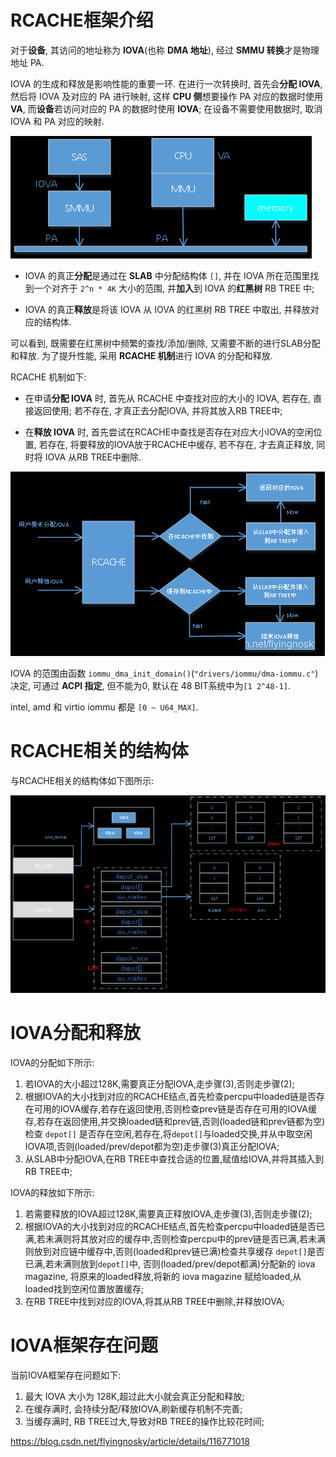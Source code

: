
# RCACHE框架介绍

对于**设备**, 其访问的地址称为 **IOVA**(也称 **DMA 地址**), 经过 **SMMU 转换**才是物理地址 PA.

IOVA 的生成和释放是影响性能的重要一环. 在进行一次转换时, 首先会**分配 IOVA**, 然后将 IOVA 及对应的 PA 进行映射, 这样 **CPU 侧**想要操作 PA 对应的数据时使用 **VA**, 而**设备**若访问对应的 PA 的数据时使用 **IOVA**; 在设备不需要使用数据时, 取消 IOVA 和 PA 对应的映射.

![2022-08-14-00-33-12.png](./images/2022-08-14-00-33-12.png)

* IOVA 的真正**分配**是通过在 **SLAB** 中分配结构体 `[]`, 并在 IOVA 所在范围里找到一个对齐于 `2^n * 4K` 大小的范围, 并**加入**到 IOVA 的**红黑树** RB TREE 中; 

* IOVA 的真正**释放**是将该 IOVA 从 IOVA 的红黑树 RB TREE 中取出, 并释放对应的结构体.

可以看到, 既需要在红黑树中频繁的查找/添加/删除, 又需要不断的进行SLAB分配和释放. 为了提升性能, 采用 **RCACHE 机制**进行 IOVA 的分配和释放.

RCACHE 机制如下:

* 在申请**分配 IOVA** 时, 首先从 RCACHE 中查找对应的大小的 IOVA, 若存在, 直接返回使用; 若不存在, 才真正去分配IOVA, 并将其放入RB TREE中;

* 在**释放 IOVA** 时, 首先尝试在RCACHE中查找是否存在对应大小IOVA的空闲位置, 若存在, 将要释放的IOVA放于RCACHE中缓存, 若不存在, 才去真正释放, 同时将 IOVA 从RB TREE中删除.

![2022-08-14-00-35-23.png](./images/2022-08-14-00-35-23.png)

IOVA 的范围由函数 `iommu_dma_init_domain()`(`"drivers/iommu/dma-iommu.c"`) 决定, 可通过 **ACPI 指定**, 但不能为0, 默认在 48 BIT系统中为`[1 2^48-1]`.

intel, amd 和 virtio iommu 都是 `[0 ~ U64_MAX]`.

# RCACHE相关的结构体

与RCACHE相关的结构体如下图所示:

![2022-08-14-00-36-40.png](./images/2022-08-14-00-36-40.png)

# IOVA分配和释放

IOVA的分配如下所示:

1. 若IOVA的大小超过128K,需要真正分配IOVA,走步骤(3),否则走步骤(2);
2. 根据IOVA的大小找到对应的RCACHE结点,首先检查percpu中loaded链是否存在可用的IOVA缓存,若存在返回使用,否则检查prev链是否存在可用的IOVA缓存,若存在返回使用,并交换loaded链和prev链,否则(loaded链和prev链都为空)检查 `depot[]` 是否存在空闲,若存在,将`depot[]`与loaded交换,并从中取空闲IOVA项,否则(loaded/prev/depot都为空)走步骤(3)真正分配IOVA;
3. 从SLAB中分配IOVA,在RB TREE中查找合适的位置,赋值给IOVA,并将其插入到RB TREE中;

IOVA的释放如下所示:

1. 若需要释放的IOVA超过128K,需要真正释放IOVA,走步骤(3),否则走步骤(2);
2. 根据IOVA的大小找到对应的RCACHE结点,首先检查percpu中loaded链是否已满,若未满则将其放对应的缓存中,否则检查percpu中的prev链是否已满,若未满则放到对应链中缓存中,否则(loaded和prev链已满)检查共享缓存 `depot[]`是否已满,若未满则放到`depot[]`中, 否则(loaded/prev/depot都满)分配新的 iova magazine, 将原来的loaded释放,将新的 iova magazine 赋给loaded,从loaded找到空闲位置放置缓存;
3. 在RB TREE中找到对应的IOVA,将其从RB TREE中删除,并释放IOVA;

# IOVA框架存在问题

当前IOVA框架存在问题如下:

1. 最大 IOVA 大小为 128K,超过此大小就会真正分配和释放;
2. 在缓存满时, 会持续分配/释放IOVA,刷新缓存机制不完善;
3. 当缓存满时, RB TREE过大,导致对RB TREE的操作比较花时间;

https://blog.csdn.net/flyingnosky/article/details/116771018
